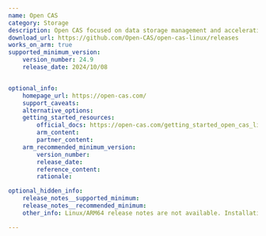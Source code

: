 ```yaml
---
name: Open CAS
category: Storage
description: Open CAS focused on data storage management and acceleration by utilizing high-performance devices to improve the performance of backend block devices.
download_url: https://github.com/Open-CAS/open-cas-linux/releases
works_on_arm: true
supported_minimum_version:
    version_number: 24.9
    release_date: 2024/10/08


optional_info:
    homepage_url: https://open-cas.com/
    support_caveats:
    alternative_options:
    getting_started_resources:
        official_docs: https://open-cas.com/getting_started_open_cas_linux.html
        arm_content:
        partner_content:
    arm_recommended_minimum_version:
        version_number:
        release_date:
        reference_content:
        rationale:

optional_hidden_info:
    release_notes__supported_minimum:
    release_notes__recommended_minimum: 
    other_info: Linux/ARM64 release notes are not available. Installation and Testing were done using released tar files.

---
```

